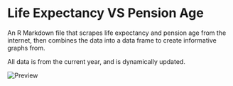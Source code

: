 # Life Expectancy VS Pension Age
An R Markdown file that scrapes life expectancy and pension age from the internet, then combines the data into a data frame to create informative graphs from.

All data is from the current year, and is dynamically updated.

![Preview](https://user-images.githubusercontent.com/31247621/59201956-7de31c00-8b93-11e9-8fde-d071c1fe22f4.PNG)
